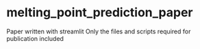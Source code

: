 # melting_point_prediction_paper

Paper written with streamlit
Only the files and scripts required for publication included 